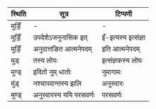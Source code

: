 | स्थिति | सूत्र | टिप्पणी |
| ----- | ------- | ------ |
| मुडिँ॒ | - | - |
| मुडिँ॒ | उपदेशेऽजनुनासिक इत् | इँ-इत्यस्य इत्संज्ञा |
| मुडिँ॒ | अनुदात्तङित आत्मनेपदम् | इति आत्मनेपदम् |
| मुड् | तस्य लोपः | इत्संज्ञकस्य लोपः |
| मुन्ड् | इदितो नुम् धातोः | नुमागामः |
| मुंड् | नश्चापदान्तस्य झलि | अनुस्वारः |
| मुण्ड् | अनुस्वारस्य ययि परसवर्णः | परसवर्णः |
